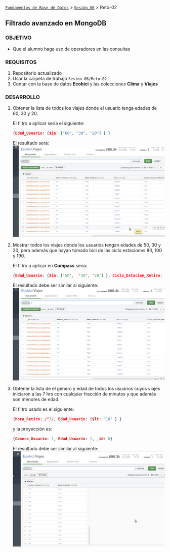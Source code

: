 [`Fundamentos de Base de Datos`](../../Readme.md) > [`Sesión 06`](../Readme.md) > Reto-02
## Filtrado avanzado en MongoDB

### OBJETIVO
- Que el alumno haga uso de operadores en las consultas

### REQUISITOS
1. Repositorio actualizado
1. Usar la carpeta de trabajo `Sesion-06/Reto-02`
1. Contar con la base de datos __Ecobici__ y las colecciones __Clima__ y __Viajes__

### DESARROLLO
1. Obtener la lista de todos los viajes donde el usuario tenga edades de 60, 30 y 20.

   El filtro a aplicar sería el siguiente:
   ```json
   {Edad_Usuario: {$in: ["60", "30", "20"] } }
   ```
   El resultado será:
   ![Resultados de consulta](assets/documentos-en-viajes-01.png)

1. Mostrar todos los viajes donde los usuarios tengan edades de 50, 30 y 20, pero además que hayan tomado bici de las ciclo estaciones 80, 100 y 190.

   El filtro a aplicar en __Compass__ sería:
   ```json
   {Edad_Usuario: {$in: ['50',  '30', '20'] }, Ciclo_Estacion_Retiro: {$in: ["80", "100", "190"]} }
   ```
   El resultado debe ser similar al siguiente:
   ![Resultado de la consulta](assets/documentos-en-viajes-02.png)

1. Obtener la lista de el genero y edad de todos los usuarios cuyos viajes iniciaron a las 7 hrs con cualquier fracción de minutos y que además son menores de edad.

   El filtro usado es el siguiente:
   ```json
   {Hora_Retiro: /^7/, Edad_Usuario: {$lt: "18" } }
   ```

   y la proyección es:
   ```json
   {Genero_Usuario: 1, Edad_Usuario: 1, _id: 0}
   ```

   El resultado debe ser similar al siguiente:
   ![Resultados de la consulta](assets/documentos-en-viajes-03.png)
